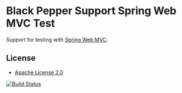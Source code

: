 Black Pepper Support Spring Web MVC Test
========================================

Support for testing with
[Spring Web MVC](http://docs.spring.io/spring/docs/current/spring-framework-reference/html/mvc.html).

License
-------

* [Apache License 2.0](http://www.apache.org/licenses/LICENSE-2.0.html)

[![Build Status](https://travis-ci.org/BlackPepperSoftware/bp-support-spring-webmvc-test.svg?branch=master)](https://travis-ci.org/BlackPepperSoftware/bp-support-spring-webmvc-test)
